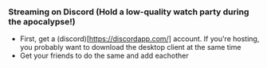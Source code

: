 ### Streaming on Discord (Hold a low-quality watch party during the apocalypse!)

- First, get a (discord)[https://discordapp.com/] account. If you're hosting, you probably want to download the desktop client at the same time
- Get your friends to do the same and add eachother

